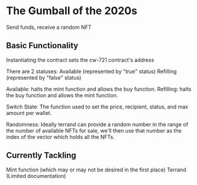 # The Gumball of the 2020s

Send funds, receive a random NFT 

## Basic Functionality
Instantiating the contract sets the cw-721 contract's address

There are 2 statuses:
Available (represented by "true" status)
Refilling (represented by "false" status)

Available: halts the mint function and allows the buy function.
Refilling: halts the buy function and allows the mint function.

Switch State: The function used to set the price, recipient, status, and max amount per wallet.

Randomness: Ideally terrand can provide a random number in the range of the number of available NFTs for sale, we'll then use that number as the index of the vector which holds all the NFTs. 

## Currently Tackling
Mint function (which may or may not be desired in the first place)
Terrand (Limited documentation)

